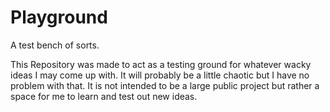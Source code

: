 # Playground
A test bench of sorts.

This Repository was made to act as a testing ground for whatever wacky ideas I may come up with. It will probably be a little chaotic but I have no problem with that. It is not intended to be a large public project but rather a space for me to learn and test out new ideas.